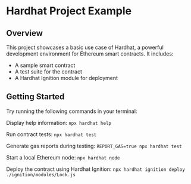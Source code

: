 # Hardhat Project Example



##  Overview
This project showcases a basic use case of Hardhat, a powerful development environment for Ethereum smart contracts. It includes:

+ A sample smart contract
+ A test suite for the contract
+ A Hardhat Ignition module for deployment

##  Getting Started
Try running the following commands in your terminal:

Display help information: 
`npx hardhat help`

Run contract tests: `npx hardhat test`

Generate gas reports during testing: `REPORT_GAS=true npx hardhat test`

Start a local Ethereum node: `npx hardhat node`

Deploy the contract using Hardhat Ignition:
`npx hardhat ignition deploy ./ignition/modules/Lock.js`
